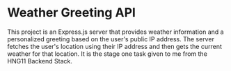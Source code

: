 # Weather Greeting API

This project is an Express.js server that provides weather information and a personalized greeting based on the user's public IP address. The server fetches the user's location using their IP address and then gets the current weather for that location. It is the stage one task given to me from the HNG11 Backend Stack.

